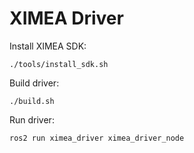 # XIMEA Driver

Install XIMEA SDK:
```
./tools/install_sdk.sh
```

Build driver:
```
./build.sh
```

Run driver:
```
ros2 run ximea_driver ximea_driver_node
```

